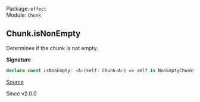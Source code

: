 Package: `effect`<br />
Module: `Chunk`<br />

## Chunk.isNonEmpty

Determines if the chunk is not empty.

**Signature**

```ts
declare const isNonEmpty: <A>(self: Chunk<A>) => self is NonEmptyChunk<A>
```

[Source](https://github.com/Effect-TS/effect/tree/main/packages/effect/src/Chunk.ts#L825)

Since v2.0.0